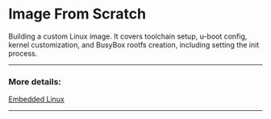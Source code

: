 # Image From Scratch
Building a custom Linux image. It covers toolchain setup, u-boot config, kernel customization, and BusyBox rootfs creation, including setting the init process.

---
### More details: 
[Embedded Linux](https://github.com/IbrahimEsam27/Embedded-Linux.git)

---